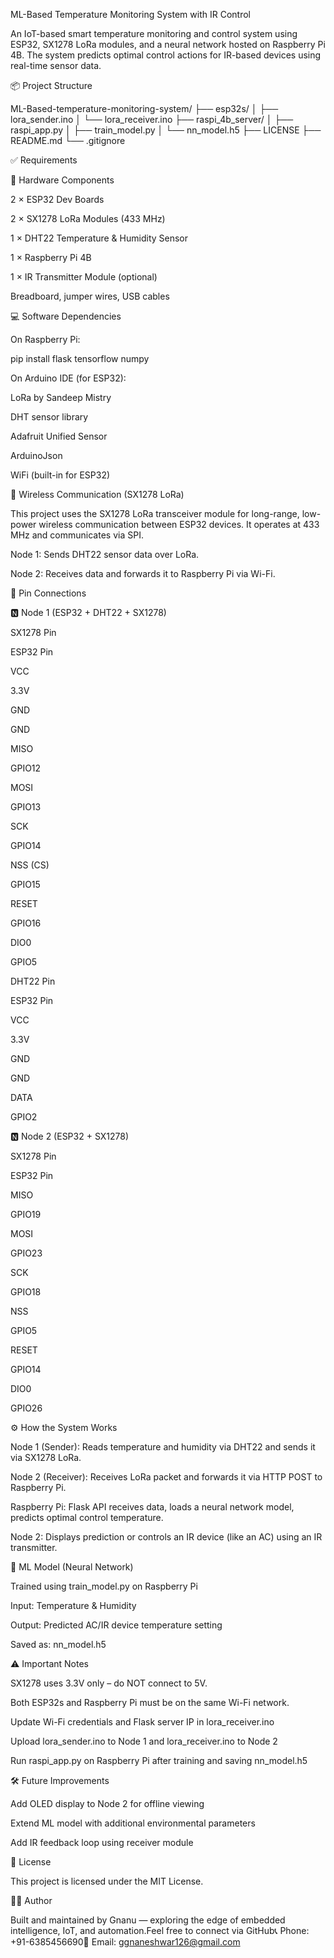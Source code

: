 ML-Based Temperature Monitoring System with IR Control

An IoT-based smart temperature monitoring and control system using ESP32, SX1278 LoRa modules, and a neural network hosted on Raspberry Pi 4B. The system predicts optimal control actions for IR-based devices using real-time sensor data.

📦 Project Structure

ML-Based-temperature-monitoring-system/
├── esp32s/
│   ├── lora_sender.ino
│   └── lora_receiver.ino
├── raspi_4b_server/
│   ├── raspi_app.py
│   ├── train_model.py
│   └── nn_model.h5
├── LICENSE
├── README.md
└── .gitignore

✅ Requirements

🔧 Hardware Components

2 × ESP32 Dev Boards

2 × SX1278 LoRa Modules (433 MHz)

1 × DHT22 Temperature & Humidity Sensor

1 × Raspberry Pi 4B

1 × IR Transmitter Module (optional)

Breadboard, jumper wires, USB cables

💻 Software Dependencies

On Raspberry Pi:

pip install flask tensorflow numpy

On Arduino IDE (for ESP32):

LoRa by Sandeep Mistry

DHT sensor library

Adafruit Unified Sensor

ArduinoJson

WiFi (built-in for ESP32)

📡 Wireless Communication (SX1278 LoRa)

This project uses the SX1278 LoRa transceiver module for long-range, low-power wireless communication between ESP32 devices. It operates at 433 MHz and communicates via SPI.

Node 1: Sends DHT22 sensor data over LoRa.

Node 2: Receives data and forwards it to Raspberry Pi via Wi-Fi.

🔌 Pin Connections

🅽 Node 1 (ESP32 + DHT22 + SX1278)

SX1278 Pin

ESP32 Pin

VCC

3.3V

GND

GND

MISO

GPIO12

MOSI

GPIO13

SCK

GPIO14

NSS (CS)

GPIO15

RESET

GPIO16

DIO0

GPIO5

DHT22 Pin

ESP32 Pin

VCC

3.3V

GND

GND

DATA

GPIO2

🅽 Node 2 (ESP32 + SX1278)

SX1278 Pin

ESP32 Pin

MISO

GPIO19

MOSI

GPIO23

SCK

GPIO18

NSS

GPIO5

RESET

GPIO14

DIO0

GPIO26

⚙️ How the System Works

Node 1 (Sender): Reads temperature and humidity via DHT22 and sends it via SX1278 LoRa.

Node 2 (Receiver): Receives LoRa packet and forwards it via HTTP POST to Raspberry Pi.

Raspberry Pi: Flask API receives data, loads a neural network model, predicts optimal control temperature.

Node 2: Displays prediction or controls an IR device (like an AC) using an IR transmitter.

🧠 ML Model (Neural Network)

Trained using train_model.py on Raspberry Pi

Input: Temperature & Humidity

Output: Predicted AC/IR device temperature setting

Saved as: nn_model.h5

⚠️ Important Notes

SX1278 uses 3.3V only – do NOT connect to 5V.

Both ESP32s and Raspberry Pi must be on the same Wi-Fi network.

Update Wi-Fi credentials and Flask server IP in lora_receiver.ino

Upload lora_sender.ino to Node 1 and lora_receiver.ino to Node 2

Run raspi_app.py on Raspberry Pi after training and saving nn_model.h5

🛠️ Future Improvements

Add OLED display to Node 2 for offline viewing

Extend ML model with additional environmental parameters

Add IR feedback loop using receiver module

📄 License

This project is licensed under the MIT License.

👨‍💻 Author

Built and maintained by Gnanu — exploring the edge of embedded intelligence, IoT, and automation.Feel free to connect via GitHub📞 Phone: +91-6385456690📧 Email: ggnaneshwar126@gmail.com
